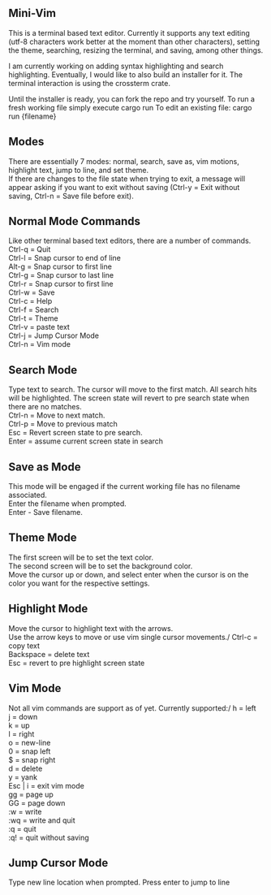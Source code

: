 ## Mini-Vim
This is a terminal based text editor. Currently it supports any text editing (utf-8 characters work better at the moment than other characters), setting the theme, searching, resizing the terminal, and saving, among other things.

I am currently working on adding syntax highlighting and search highlighting. Eventually, I would like to also build an installer for it. The terminal interaction is using the crossterm crate.

Until the installer is ready, you can fork the repo and try yourself.
To run a fresh working file simply execute cargo run
To edit an existing file: cargo run {filename}

## Modes
There are essentially 7 modes: normal, search, save as, vim motions, highlight text, jump to line, and set theme.\
If there are changes to the file state when trying to exit, a message will appear asking if you want to exit without saving (Ctrl-y = Exit without saving, Ctrl-n = Save file before exit).

## Normal Mode Commands
Like other terminal based text editors, there are a number of commands.\
Ctrl-q = Quit\
Ctrl-l = Snap cursor to end of line\
Alt-g = Snap cursor to first line\
Ctrl-g = Snap cursor to last line\
Ctrl-r = Snap cursor to first line\
Ctrl-w = Save\
Ctrl-c = Help\
Ctrl-f = Search\
Ctrl-t = Theme\
Ctrl-v = paste text\
Ctrl-j = Jump Cursor Mode\
Ctrl-n = Vim mode

## Search Mode
Type text to search. The cursor will move to the first match. All search hits will be highlighted. The screen state will revert to pre search state when there are no matches.\
Ctrl-n = Move to next match.\
Ctrl-p = Move to previous match\
Esc = Revert screen state to pre search.\
Enter = assume current screen state in search

## Save as Mode
This mode will be engaged if the current working file has no filename associated.\
Enter the filename when prompted.\
Enter - Save filename.

## Theme Mode
The first screen will be to set the text color.\
The second screen will be to set the background color.\
Move the cursor up or down, and select enter when the cursor is on the color you want for the respective settings.

## Highlight Mode
Move the cursor to highlight text with the arrows.\
Use the arrow keys to move or use vim single cursor movements./
Ctrl-c = copy text\
Backspace = delete text\
Esc = revert to pre highlight screen state

## Vim Mode
Not all vim commands are support as of yet. Currently supported:/
h = left\
j = down\
k = up\
l = right\
o = new-line\
0 = snap left\
$ = snap right\
d = delete\
y = yank\
Esc | i = exit vim mode\
gg = page up\
GG = page down\
:w = write\
:wq = write and quit\
:q = quit\
:q! = quit without saving

## Jump Cursor Mode
Type new line location when prompted. Press enter to jump to line
